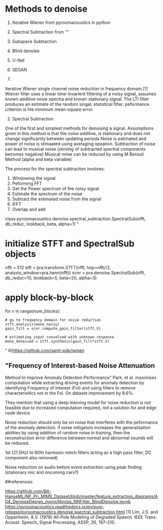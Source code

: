 # Methods to denoise

1) Iterative Wiener from pyroomacoustics in python
2) Spectral Subtraction from ""
3) Subspace Subtraction
4) Blind denoise
5) U-Net
6) SEGAN 



1) 
Iterative Wiener single channel noise reduction in frequency domain.[1]
Wiener filter uses a linear time-invarient filtering of a noisy signal, assumes known additive noise spectra and known stationary signal. 
The LTI filter produces an estimate of the random singal, statistical filter. 
peformance criterion is hte minimum mean-square error. 


2) Spectral Subtraction

One of the first and simplest methods for denoising a signal. Assumptions given in this method is that the noise additive, is stationary and does not change significantly between updating periods
Noise is estimated and power of noise is stimaated using averaging opeation. 
Subtraction of noise can lead to musical noise (zeroing of subtracted spectral components becomes negative) 
Musical noise can be reduced by using M Berouti Method (alpha and beta variable) 



The process for the spectral subtraciton involves: 
1) Windowing the signal
2) Peforming FFT
3) Get the Power spectrum of the noisy signal
4) Estimate the spectrum of the noise
5) Subtract the estimated noise from the signal
6) IFFT
7) Overlap and add 

class pyroomacoustics.denoise.spectral_subtraction.SpectralSub(nfft, db_reduc, lookback, beta, alpha=1)
"
# initialize STFT and SpectralSub objects
nfft = 512
stft = pra.transform.STFT(nfft, hop=nfft//2,
                          analysis_window=pra.hann(nfft))
scnr = pra.denoise.SpectralSub(nfft, db_reduc=10, lookback=5,
                               beta=20, alpha=3)

# apply block-by-block
for n in range(num_blocks):

    # go to frequency domain for noise reduction
    stft.analysis(mono_noisy)
    gain_filt = scnr.compute_gain_filter(stft.X)

    # estimating input convolved with unknown response
    mono_denoised = stft.synthesis(gain_filt*stft.X)
"
6)https://github.com/santi-pdp/segan



## "Frequency of Interest-based Noise Attenuation
Method to Improve Anomaly Detection
Performance"
Park, et al. maximises computation while extracting driving events for anomaly detection by identifying Frequency of Interest (FoI) and using filters to remove characterisitics not in the FoI.
On dataset improvement by 8.6%.

They mention that using a deep learning model for noise reduction is not feasible due to increased computation required, not a solution for and edge node device.

Noise reduction should only be on noise that interferes with the peformance of the anomaly detection.
if noise mitigatoin increases the generalisation abilities by using addition of random noise in training, then the reconstruction error difference between normal and abnormal sounds will be reduced. 

1st (21.5Hz) to 60th harmonic notch filters acting as a high pass filter, DC component also removed)

Noise reduction on audio before event extraction using peak finding (stationary mic and oncoming cars?)









##references:


  https://github.com/BA-HanseML/NF_Prj_MIMII_Dataset/blob/master/feature_extraction_diagrams/A04_DenoiseDesign_mono/librosa_NNFilter_BlindDenoise.ipynb
https://pyroomacoustics.readthedocs.io/en/pypi-release/pyroomacoustics.denoise.spectral_subtraction.html
[1] Lim, J.S. and Oppenheim, A.V. (1978) All-Pole Modeling of Degraded Speech. IEEE Trans. Acoust. Speech, Signal Processing, ASSP, 26, 197–210.
